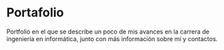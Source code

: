 # Portafolio
Portfolio en el que se describe un poco de mis avances en la carrera de ingeniería en informática, junto con más información sobre mí y contactos.
